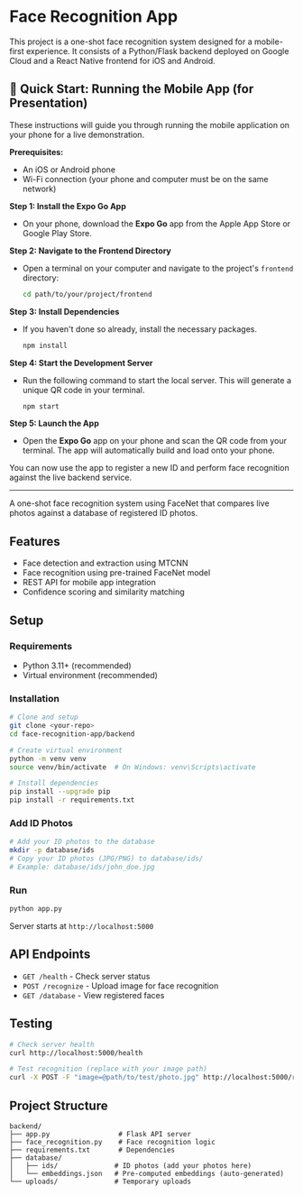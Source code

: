# Face Recognition App

This project is a one-shot face recognition system designed for a mobile-first experience. It consists of a Python/Flask backend deployed on Google Cloud and a React Native frontend for iOS and Android.

## 🚀 Quick Start: Running the Mobile App (for Presentation)

These instructions will guide you through running the mobile application on your phone for a live demonstration.

**Prerequisites:**

- An iOS or Android phone
- Wi-Fi connection (your phone and computer must be on the same network)

**Step 1: Install the Expo Go App**

- On your phone, download the **Expo Go** app from the Apple App Store or Google Play Store.

**Step 2: Navigate to the Frontend Directory**

- Open a terminal on your computer and navigate to the project's `frontend` directory:
  ```bash
  cd path/to/your/project/frontend
  ```

**Step 3: Install Dependencies**

- If you haven't done so already, install the necessary packages.
  ```bash
  npm install
  ```

**Step 4: Start the Development Server**

- Run the following command to start the local server. This will generate a unique QR code in your terminal.
  ```bash
  npm start
  ```

**Step 5: Launch the App**

- Open the **Expo Go** app on your phone and scan the QR code from your terminal. The app will automatically build and load onto your phone.

You can now use the app to register a new ID and perform face recognition against the live backend service.

---

A one-shot face recognition system using FaceNet that compares live photos against a database of registered ID photos.

## Features

- Face detection and extraction using MTCNN
- Face recognition using pre-trained FaceNet model
- REST API for mobile app integration
- Confidence scoring and similarity matching

## Setup

### Requirements

- Python 3.11+ (recommended)
- Virtual environment (recommended)

### Installation

```bash
# Clone and setup
git clone <your-repo>
cd face-recognition-app/backend

# Create virtual environment
python -m venv venv
source venv/bin/activate  # On Windows: venv\Scripts\activate

# Install dependencies
pip install --upgrade pip
pip install -r requirements.txt
```

### Add ID Photos

```bash
# Add your ID photos to the database
mkdir -p database/ids
# Copy your ID photos (JPG/PNG) to database/ids/
# Example: database/ids/john_doe.jpg
```

### Run

```bash
python app.py
```

Server starts at `http://localhost:5000`

## API Endpoints

- `GET /health` - Check server status
- `POST /recognize` - Upload image for face recognition
- `GET /database` - View registered faces

## Testing

```bash
# Check server health
curl http://localhost:5000/health

# Test recognition (replace with your image path)
curl -X POST -F "image=@path/to/test/photo.jpg" http://localhost:5000/recognize
```

## Project Structure

```
backend/
├── app.py                 # Flask API server
├── face_recognition.py    # Face recognition logic
├── requirements.txt       # Dependencies
├── database/
│   ├── ids/              # ID photos (add your photos here)
│   └── embeddings.json   # Pre-computed embeddings (auto-generated)
└── uploads/              # Temporary uploads
```
